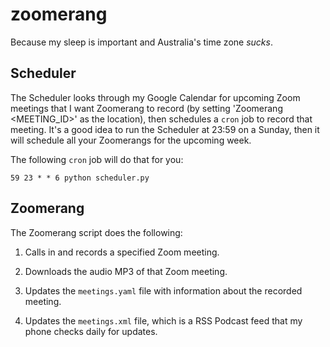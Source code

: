 zoomerang
=========

Because my sleep is important and Australia's time zone *sucks*.

Scheduler
---------

The Scheduler looks through my Google Calendar for upcoming Zoom meetings that I want Zoomerang to record
(by setting 'Zoomerang <MEETING_ID>' as the location), then schedules a `cron` job to record that meeting.
It's a good idea to run the Scheduler at 23:59 on a Sunday, then it will schedule all your Zoomerangs for
the upcoming week.

The following `cron` job will do that for you:

``59 23 * * 6 python scheduler.py``


Zoomerang
---------

The Zoomerang script does the following:

1. Calls in and records a specified Zoom meeting.

2. Downloads the audio MP3 of that Zoom meeting.

3. Updates the `meetings.yaml` file with information about the recorded meeting.

4. Updates the `meetings.xml` file, which is a RSS Podcast feed that my phone checks daily for updates.
